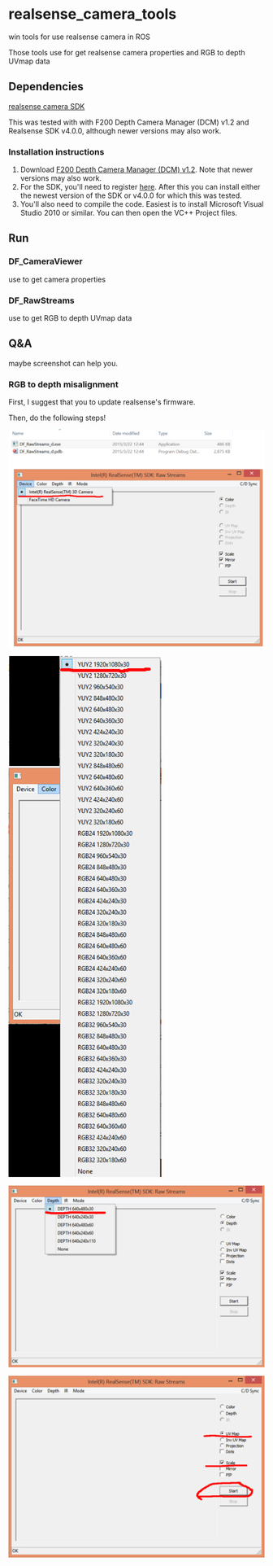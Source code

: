 # realsense_camera_tools
win tools for use realsense camera in ROS

Those tools use for get realsense camera properties and RGB to depth UVmap data

## Dependencies

[realsense camera SDK](https://software.intel.com/en-us/intel-realsense-sdk/download)

This was tested with with F200 Depth Camera Manager (DCM) v1.2 and Realsense SDK v4.0.0, although newer versions may also work.

### Installation instructions

1. Download [F200 Depth Camera Manager (DCM) v1.2](http://registrationcenter-download.intel.com/akdlm/irc_nas/5105/intel_rs_dcm_f200_1.2.14.24922.exe). Note that newer versions may also work.
2. For the SDK, you'll need to register [here](https://registrationcenter.intel.com/en/forms/?productid=2383). After this you can install either the newest version of the SDK or v4.0.0 for which this was tested.
3. You'll also need to compile the code. Easiest is to install Microsoft Visual Studio 2010 or similar. You can then open the VC++ Project files.

## Run

### DF_CameraViewer
use to get camera properties

### DF_RawStreams
use to get RGB to depth UVmap data


## Q&A

maybe screenshot can help you.

### RGB to depth misalignment

First, I suggest that you to update realsense's firmware.

Then, do the following steps!


![uvmap_step1](https://github.com/BlazingForests/realsense_camera_tools/raw/master/screenshot/uvmap_step1.png)

![uvmap_step2](https://github.com/BlazingForests/realsense_camera_tools/raw/master/screenshot/uvmap_step2.png)

![uvmap_step3](https://github.com/BlazingForests/realsense_camera_tools/raw/master/screenshot/uvmap_step3.png)

![uvmap_step4](https://github.com/BlazingForests/realsense_camera_tools/raw/master/screenshot/uvmap_step4.png)

